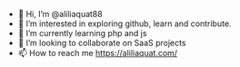- 👋 Hi, I’m @aliliaquat88
- 👀 I’m interested in exploring github, learn and contribute.
- 🌱 I’m currently learning php and js
- 💞️ I’m looking to collaborate on SaaS projects
- 📫 How to reach me https://aliliaquat.com/

<!---
aliliaquat88/aliliaquat88 is a ✨ special ✨ repository because its `README.md` (this file) appears on your GitHub profile.
You can click the Preview link to take a look at your changes.
--->
